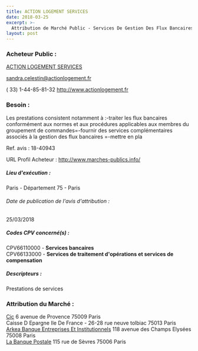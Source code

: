```yaml
---
title: ACTION LOGEMENT SERVICES
date: 2018-03-25
excerpt: >-
  Attribution de Marché Public - Services De Gestion Des Flux Bancaires Et Autres Services Associes
layout: post
---
```


### Acheteur Public : 
<a href="/acheteur-140/siren-824541148"> ACTION LOGEMENT SERVICES</a><br/>



sandra.celestin@actionlogement.fr

( 33) 1-44-85-81-32
http://www.actionlogement.fr
### Besoin :

Les prestations consistent notamment à :-traiter les flux bancaires conformément aux normes et aux procédures applicables aux membres du groupement de commandes=-fournir des services complémentaires associés à la gestion des flux bancaires =-mettre en pla

Ref. avis : 18-40943

URL Profil Acheteur : http://www.marches-publics.info/

##### Lieu d'exécution :

Paris - Département 75 - Paris

###### Date de publication de l'avis d'attribution : 
25/03/2018

##### Codes CPV concerné(s) :
CPV66110000 - **Services bancaires** <br/>
CPV66133000 - **Services de traitement d'opérations et services de compensation** <br/>

##### Descripteurs :
Prestations de services <br/>

### Attribution du Marché :
<a href="/entreprise-572/siren-542016381"> Cic</a>    6 avenue de Provence 75009 Paris <br/>
Caisse D Epargne Ile De France - 26-28 rue neuve tolbiac 75013 Paris <br/>
<a href="/entreprise-551/siren-378398911"> Arkea Banque Entreprises Et Institutionnels</a>    118 avenue des Champs Elysées 75008 Paris <br/>
<a href="/entreprise-569/siren-514613207"> La Banque Postale</a>    115 rue de Sèvres 75006 Paris <br/>
